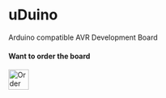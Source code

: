 # uDuino
Arduino compatible AVR Development Board

#### Want to order the board
<a href="https://oshpark.com/shared_projects/Dl26Y3tV"><img src="https://oshpark.com/assets/badge-5b7ec47045b78aef6eb9d83b3bac6b1920de805e9a0c227658eac6e19a045b9c.png" alt="Order from OSH Park" height="40"></img></a>
